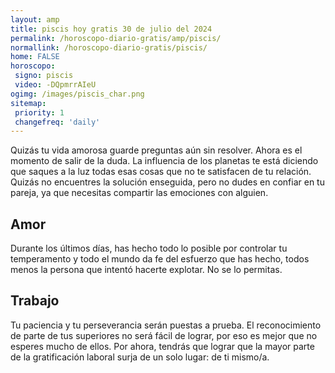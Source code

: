 ```yaml
---
layout: amp
title: piscis hoy gratis 30 de julio del 2024 
permalink: /horoscopo-diario-gratis/amp/piscis/
normallink: /horoscopo-diario-gratis/piscis/
home: FALSE
horoscopo:
 signo: piscis
 video: -DQpmrrAIeU
ogimg: /images/piscis_char.png
sitemap:
 priority: 1
 changefreq: 'daily'
---
```



Quizás tu vida amorosa guarde preguntas aún sin resolver. Ahora es el momento de salir de la duda. La influencia de los planetas te está diciendo que saques a la luz todas esas cosas que no te satisfacen de tu relación. Quizás no encuentres la solución enseguida, pero no dudes en confiar en tu pareja, ya que necesitas compartir las emociones con alguien.

## Amor

Durante los últimos días, has hecho todo lo posible por controlar tu temperamento y todo el mundo da fe del esfuerzo que has hecho, todos menos la persona que intentó hacerte explotar. No se lo permitas.

## Trabajo

Tu paciencia y tu perseverancia serán puestas a prueba. El reconocimiento de parte de tus superiores no será fácil de lograr, por eso es mejor que no esperes mucho de ellos. Por ahora, tendrás que lograr que la mayor parte de la gratificación laboral surja de un solo lugar: de ti mismo/a.